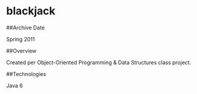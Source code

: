 blackjack
=========

##Archive Date

Spring 2011

##Overview

Created per Object-Oriented Programming & Data Structures class project.

##Technologies

Java 6